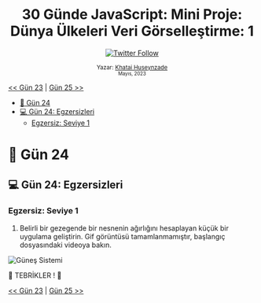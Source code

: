 <div align="center">
<h1>30 Günde JavaScript: Mini Proje: Dünya Ülkeleri Veri Görselleştirme: 1 </h1>

<a class="header-badge" target="_blank" href="https://twitter.com/developerkhatai">
<img alt="Twitter Follow" src="https://img.shields.io/twitter/follow/developerkhatai?style=social">
</a><br>

<sub>Yazar:
<a href="https://github.com/BilgeGates">Khatai Huseynzade</a><br>
<small> Mayıs, 2023</small>
</sub>

</div>

[<< Gün 23](../23_Gün_Olay_Tetikleyicileri/23_gün_olay_tetikleyicileri.md) | [Gün 25 >>](../25_Gün_Mini_Proje_Dünya_Veri_Görselleştirme_1/25_gün_mini_proje_dünya_veri_görselleştirme_1.md)

- [📔 Gün 24](#-Gün-24)
- [💻 Gün 24: Egzersizleri](#-Gün-24-Egzersizleri)
  - [Egzersiz: Seviye 1](#Egzersiz-Seviye-1)

# 📔 Gün 24

## 💻 Gün 24: Egzersizleri

### Egzersiz: Seviye 1

1. Belirli bir gezegende bir nesnenin ağırlığını hesaplayan küçük bir uygulama geliştirin. Gif görüntüsü tamamlanmamıştır, başlangıç dosyasındaki videoya bakın.

![Güneş Sistemi](../../images/projects/dom_min_project_solar_system_day_4.1.gif)

🎉 TEBRİKLER ! 🎉

[<< Gün 23](../23_Gün_Olay_Tetikleyicileri/23_gün_olay_tetikleyicileri.md) | [Gün 25 >>](../25_Gün_Mini_Proje_Dünya_Veri_Görselleştirme_1/25_gün_mini_proje_dünya_veri_görselleştirme_1.md)
